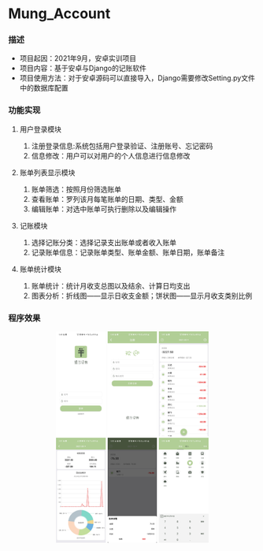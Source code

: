 # Mung_Account
### 描述

* 项目起因：2021年9月，安卓实训项目
* 项目内容：基于安卓与Django的记账软件
* 项目使用方法：对于安卓源码可以直接导入，Django需要修改Setting.py文件中的数据库配置

### 功能实现

1. 用户登录模块
   1.   注册登录信息:系统包括用户登录验证、注册账号、忘记密码
   2.  信息修改：用户可以对用户的个人信息进行信息修改

2. 账单列表显示模块
   1.  账单筛选：按照月份筛选账单
   2. 查看账单：罗列该月每笔账单的日期、类型、金额
   3. 编辑账单：对选中账单可执行删除以及编辑操作

3. 记账模块
   1. 选择记账分类：选择记录支出账单或者收入账单
   2. 记录账单信息：记录账单类型、账单金额、账单日期，账单备注

4. 账单统计模块
   1. 账单统计：统计月收支总图以及结余、计算日均支出
   2. 图表分析：折线图——显示日收支金额；饼状图——显示月收支类别比例

### 程序效果
<div align="center">
    <img src="images/1.jpg" width="20%">
    <img src="images/2.jpg" width="20%">
    <img src="images/3.jpg" width="20%">
</div>

<div align="center">
    <img src="images/4.jpg" width="20%">
    <img src="images/5.png" width="20%">
    <img src="images/6.jpg" width="20%">
</div>

